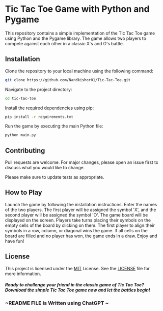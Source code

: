 #  Tic Tac Toe Game with Python and Pygame

This repository contains a simple implementation of the Tic Tac Toe game using Python and the Pygame library. The game allows two players to compete against each other in a classic X's and O's battle.

## Installation
Clone the repository to your local machine using the following command:

```bash
git clone https://github.com/Nandkishor01/Tic-Tac-Toe.git
```
Navigate to the project directory:
```bash
cd tic-tac-toe
```
Install the required dependencies using pip:
```bash
pip install -r requirements.txt
```
Run the game by executing the main Python file:
```bash
python main.py
```

## Contributing

Pull requests are welcome. For major changes, please open an issue first
to discuss what you would like to change.

Please make sure to update tests as appropriate.


## How to Play
Launch the game by following the installation instructions.
Enter the names of the two players.
The first player will be assigned the symbol 'X', and the second player will be assigned the symbol 'O'.
The game board will be displayed on the screen.
Players take turns placing their symbols on the empty cells of the board by clicking on them.
The first player to align their symbols in a row, column, or diagonal wins the game.
If all cells on the board are filled and no player has won, the game ends in a draw.
Enjoy and have fun!

## License

This project is licensed under the [MIT](https://choosealicense.com/licenses/mit/) License. See the [LICENSE](https://choosealicense.com/licenses/mit/) file for more information.


##### Ready to challenge your friend in the classic game of Tic Tac Toe? Download the simple Tic Tac Toe game now and let the battles begin!




### ~README FILE is  Written using ChatGPT ~
